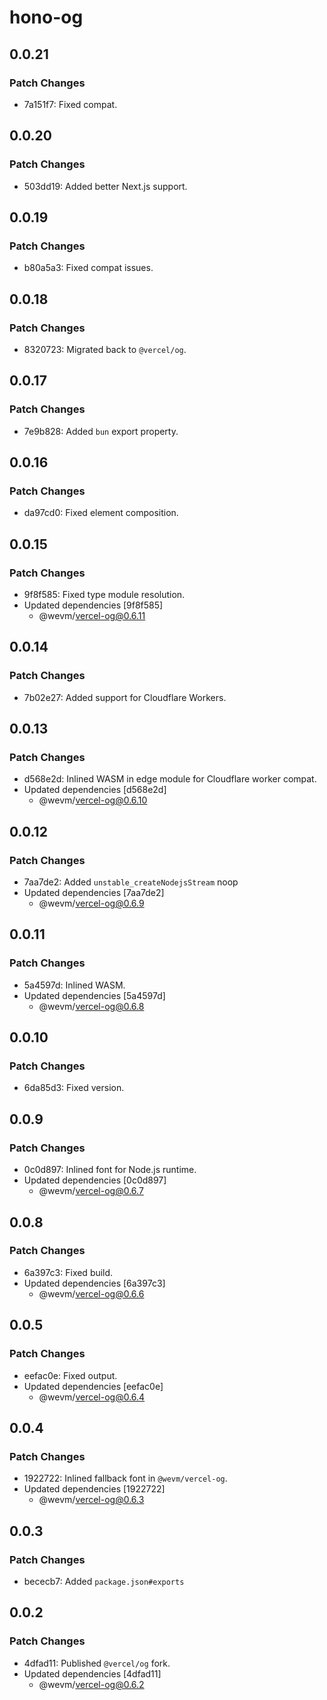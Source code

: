 # hono-og

## 0.0.21

### Patch Changes

- 7a151f7: Fixed compat.

## 0.0.20

### Patch Changes

- 503dd19: Added better Next.js support.

## 0.0.19

### Patch Changes

- b80a5a3: Fixed compat issues.

## 0.0.18

### Patch Changes

- 8320723: Migrated back to `@vercel/og`.

## 0.0.17

### Patch Changes

- 7e9b828: Added `bun` export property.

## 0.0.16

### Patch Changes

- da97cd0: Fixed element composition.

## 0.0.15

### Patch Changes

- 9f8f585: Fixed type module resolution.
- Updated dependencies [9f8f585]
  - @wevm/vercel-og@0.6.11

## 0.0.14

### Patch Changes

- 7b02e27: Added support for Cloudflare Workers.

## 0.0.13

### Patch Changes

- d568e2d: Inlined WASM in edge module for Cloudflare worker compat.
- Updated dependencies [d568e2d]
  - @wevm/vercel-og@0.6.10

## 0.0.12

### Patch Changes

- 7aa7de2: Added `unstable_createNodejsStream` noop
- Updated dependencies [7aa7de2]
  - @wevm/vercel-og@0.6.9

## 0.0.11

### Patch Changes

- 5a4597d: Inlined WASM.
- Updated dependencies [5a4597d]
  - @wevm/vercel-og@0.6.8

## 0.0.10

### Patch Changes

- 6da85d3: Fixed version.

## 0.0.9

### Patch Changes

- 0c0d897: Inlined font for Node.js runtime.
- Updated dependencies [0c0d897]
  - @wevm/vercel-og@0.6.7

## 0.0.8

### Patch Changes

- 6a397c3: Fixed build.
- Updated dependencies [6a397c3]
  - @wevm/vercel-og@0.6.6

## 0.0.5

### Patch Changes

- eefac0e: Fixed output.
- Updated dependencies [eefac0e]
  - @wevm/vercel-og@0.6.4

## 0.0.4

### Patch Changes

- 1922722: Inlined fallback font in `@wevm/vercel-og`.
- Updated dependencies [1922722]
  - @wevm/vercel-og@0.6.3

## 0.0.3

### Patch Changes

- bececb7: Added `package.json#exports`

## 0.0.2

### Patch Changes

- 4dfad11: Published `@vercel/og` fork.
- Updated dependencies [4dfad11]
  - @wevm/vercel-og@0.6.2
